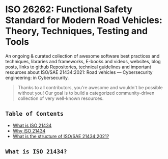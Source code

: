 # ISO 26262: Functional Safety Standard for Modern Road Vehicles: Theory, Techniques, Testing and Tools


An ongoing & curated collection of awesome software best practices and techniques, libraries and frameworks, E-books and videos, websites, blog posts, links to github Repositories, technical guidelines and important resources about ISO/SAE 21434:2021: Road vehicles — Cybersecurity engineering:  in Cybersecurity.
> Thanks to all contributors, you're awesome and wouldn't be possible without you! Our goal is to build a categorized community-driven collection of very well-known resources.


## `Table of Contents`
- [What is ISO 21434](#)
- [Why ISO 21434](#)
- [What is the structure of ISO/SAE 21434:2021?](#)

## `What is ISO 21434?` 
